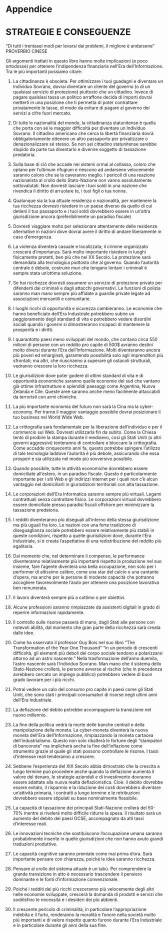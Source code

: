 # Appendice

# STRATEGIE E CONSEGUENZE

“Di tutti i trentasei modi per levarsi dai problemi, il migliore è andarsene”
PROVERBIO CINESE

Gli argomenti trattati in questo libro hanno molte implicazioni (e poco ortodosse) per ottenere l’indipendenza finanziaria nell’Era dell’Informazione. Tra le più importanti possiamo citare:

1. La cittadinanza è obsoleta. Per ottimizzare i tuoi guadagni e diventare un Individuo Sovrano, dovrai diventare un cliente del governo (o di un qualsiasi servizio di protezione) piuttosto che un cittadino. Invece di pagare qualsiasi tassa un politico arraffone decida di importi dovrai metterti in una posizione che ti permetta di poter contrattare privatamente le tasse, di modo da evitare di pagare al governo dei servizi a cifre fuori mercato.

2. Di tutte le nazionalità del mondo, la cittadinanza statunitense è quella che porta con sé le maggior difficoltà per diventare un Individuo Sovrano. Il cittadino americano che cerca la libertà finanziaria dovrà obbligatoriamente ottenere un altro passaporto per privatizzare o denazionalizzare sé stesso. Se non sei cittadino statunitense sarebbe stupido da parte tua diventarlo e divenire soggetto di tassazione predatoria.

3. Sulla base di ciò che accade nei sistemi ormai al collasso, coloro che optano per l’ultimum rifugium e riescono ad andarsene velocemente saranno coloro che se la caveranno meglio. I pericoli di una reazione nazionalista al crollo dello Stato-Nazione non vanno assolutamente sottovalutati. Non dovresti lasciare i tuoi soldi in una nazione che rivendica il diritto di arruolare te, i tuoi figli o tua nonna.

4. Qualunque sia la tua attuale residenza o nazionalità, per mantenere la tua ricchezza dovresti risiedere in un paese diverso da quello di cui detieni il tuo passaporto e i tuoi soldi dovrebbero essere in un’altra giurisdizione ancora (preferibilmente un paradiso fiscale)

5. Dovresti viaggiare molto per selezionare attentamente delle residenze alternative in nazioni dove dovrai avere il diritto di andare liberamente in caso d’emergenza.

6. La violenza diventerà casuale e localizzata; il crimine organizzato crescerà d’importanza. Sarà molto importante risiedere in luoghi fisicamente protetti, ben più che nel XX Secolo. La protezione sarà demandata alla tecnologica piuttosto che al governo. Quando l’autorità centrale è debole, costruire muri che tengano lontani i criminali è sempre stata un’ottima soluzione.

7. Se hai ricchezze dovresti assumere un servizio di protezione privato per difenderti dai criminali e dagli attacchi governativi. Le funzioni di polizia saranno man mano sempre più affidate a guardie private legate ad associazioni mercantili e comunitarie.

8. I luoghi ricchi di opportunità e sicurezza cambieranno. Le economie che hanno beneficiato dell’Era Industriale potrebbero subire un peggioramento degli standard di vita e potrebbero vedere disordini sociali quando i governi si dimostreranno incapaci di mantenere la prosperità e i diritti.

9. I quarantotto paesi meno sviluppati del mondo, che contano circa 550 milioni di persone con un reddito pro capite di 500$ avranno destini molto diversi durante l’Era dell’Informazione. Molti diventeranno ancora più poveri ed emarginati, garantendo possibilità solo agli imprenditori più sfrontati; ma altri, che riusciranno a superare gli ostacoli strutturali, vedranno crescere la loro ricchezza.

10. Le giurisdizioni dove poter godere di ottimi standard di vita e di opportunità economiche saranno quelle economie del sud che vantano già ottime infrastrutture e splendidi paesaggi come Argentina, Nuova Zelanda e Cile. Queste aree saranno anche meno facilmente attaccabili da terroristi con armi chimiche.

11. La più importante economia del futuro non sarà la Cina ma la cyber-economy. Per trarne il maggior vantaggio possibile dovrai posizionare il tuo business nel World Wide Web.

12. La crittografia sarà fondamentale per la liberazione dell’individuo e per il commercio sul Web. Dovresti utilizzarla fin da subito. Come la Chiesa tentò di proibire la stampa durante il medioevo, così gli Stati Uniti (o altri governi aggressivi) tenteranno di controllare e bloccare la crittografia. Come accadde cinquecento anni fa, questo potrebbe spingere l’utilizzo di tale tecnologia laddove l’autorità è più debole, assicurando che essa prosperi e sia utilizzata nel modo più sovversivo possibile.

13. Quando possibile, tutte le attività economiche dovrebbero essere domiciliate all’estero, in un paradiso fiscale. Questo è particolarmente importante per i siti Web e gli indirizzi internet per i quali non c’è alcun vantaggio nel domiciliarli in giurisdizioni territoriali con alta tassazione.

14. Le corporazioni dell’Era Informatica saranno sempre più virtuali. Legami contrattuali senza contraltare fisico. Le corporazioni virtuali dovrebbero essere domiciliate presso paradisi fiscali offshore per minimizzare la tassazione predatoria.

15. I redditi diventeranno più diseguali all’interno della stessa giurisdizione ma più uguali fra loro. Le nazioni con una forte tradizione di diseguaglianza sociale potrebbero essere relativamente più stabili in queste condizioni, rispetto a quelle giurisdizioni dove, durante l’Era Industriale, si è creata l’aspettativa di una redistribuzione del reddito più egalitaria.

16. Dal momento che, nel determinare il compenso, le performance diventeranno relativamente più importanti rispetto la produzione nel suo insieme, fare l’agente diventerà una bella occupazione, non solo per i performer di altissimo calibro, come una star del calcio o una cantante d’opera, ma anche per le persone di modeste capacità che potranno accogliere favorevolmente l’aiuto per ottenere una posizione lavorativa ben remunerata.

17. Il lavoro diventerà sempre più a cottimo o per obiettivi.

18. Alcune professioni saranno rimpiazzate da assistenti digitali in grado di reperire informazioni rapidamente.

19. Il controllo sulle risorse passerà di mano, dagli Stati alle persone con notevoli abilità, dal momento che gran parte della ricchezza sarà creata dalle idee.

20. Come ha osservato il professor Guy Bois nel suo libro “The Transformation of the Year One Thousand” “in un periodo di crescenti difficoltà, gli elementi più deboli del corpo sociale tendono a polarizzarsi attorno ad un astro nascente.” Nella trasformazione dell’anno duemila, l’astro nascente sarà l’Individuo Sovrano. Man mano che il sistema dello Stato-Nazione crollerà, le persone avverse al rischio (che in precedenza avrebbero cercato un impiego pubblico) potrebbero vedere di buon grado lavorare per i più ricchi.

21. Potrai vedere un calo del consumo pro capite in paesi come gli Stati Uniti, che sono stati i principali consumatori di risorse negli ultimi anni dell’Era Industriale.

22. La deflazione del debito potrebbe accompagnare la transizione nel nuovo millennio.

23. La fine della politica vedrà la morte delle banche centrali e della manipolazione della moneta. La cyber-moneta diventerà la nuova moneta dell’Era dell’Informazione, rimpiazzando la moneta cartacea dell’industrialismo. Questo non solo ribalterà le fortune degli “stampatori di banconote” ma implicherà anche la fine dell’inflazione come strumento grazie al quale gli stati possono controllare le risorse. I tassi d’interesse reali tenderanno a crescere.

24. Sebbene l’esperienza del XIX Secolo abbia dimostrato che la crescita a lungo termine può procedere anche quando la deflazione aumenta il valore del denaro, le strategie aziendali e di investimento dovranno essere adattate alla nuova realtà deflazionistica. Cioè: il debito dovrebbe essere evitato, il risparmio e la riduzione dei costi dovrebbero diventare un’attività primaria, i contratti a lungo termine e le retribuzioni dovrebbero essere stipulati su base nominalmente flessibile.

25. La capacità di tassazione dei principali Stati-Nazione crollerà del 50-70% mentre si rivelerà molto difficile ridurre la spesa. Il risultato sarà un aumento del debito dei paesi OCSE, accompagnato da alti tassi d’interesse reali.

26. Le innovazioni tecniche che sostituiscono l’occupazione umana saranno probabilmente inserite in quelle giurisdizioni che non hanno avuto grandi traduzioni produttive.

27. Le capacità cognitive saranno premiate come mai prima d’ora. Sarà importante pensare con chiarezza, poiché le idee saranno ricchezza.

28. Pensare al crollo del sistema attuale è un tabù. Per comprendere la grande transizione in atto è necessario trascendere il pensiero dominante e le fonti d’informazione convenzionale.

29. Poiché i redditi dei più ricchi cresceranno più velocemente degli altri nelle economie sviluppate, crescerà la domanda di prodotti e servizi che soddisfino le necessità e i desideri dei più abbienti.

30. Il crescente pericolo di criminalità, in particolare l’appropriazione indebita e il furto, renderanno la moralità e l’onore nella società molto più importanti e di valore rispetto quanto furono durante l’Era Industriale e in particolare durante gli anni della sua fine.

